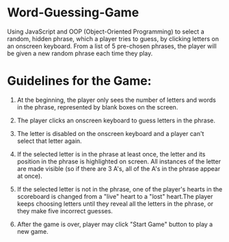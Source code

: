 # Word-Guessing-Game

Using JavaScript and OOP (Object-Oriented Programming) to select a random, hidden phrase, which a player tries to guess, by clicking letters on an onscreen keyboard. From a list of 5 pre-chosen phrases, the player will be given a new random phrase each time they play.


# Guidelines for the Game:

1. At the beginning, the player only sees the number of letters and words in the phrase, represented by blank boxes on the screen.

2. The player clicks an onscreen keyboard to guess letters in the phrase.

3. The letter is disabled on the onscreen keyboard and a player can't select that letter again.

4. If the selected letter is in the phrase at least once, the letter and its position in the phrase is highlighted on screen. All instances of the letter are made visible (so if there are 3 A's, all of the A's in the phrase appear at once).

5. If the selected letter is not in the phrase, one of the player's hearts in the scoreboard is changed from a "live" heart to a "lost" heart.The player keeps choosing letters until they reveal all the letters in the phrase, or they make five incorrect guesses.

6. After the game is over, player may click "Start Game" button to play a new game.
